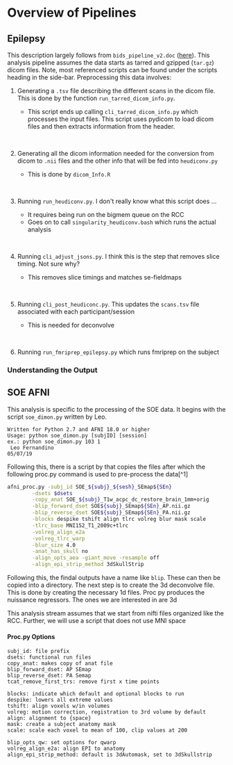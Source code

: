# Overview of Pipelines

## Epilepsy

This description largely follows from `bids_pipeline_v2.doc` ([here](https://mcw0-my.sharepoint.com/:w:/g/personal/jheffernan_mcw_edu/EUQ6onemS01MjpNDi_THa5kBTwgdJd9kHdIN6G4ZXet9uA?e=4%3amb3UHK&at=9)). This analysis pipeline assumes the data starts as tarred and gzipped (`tar.gz`) dicom files. Note, most referenced scripts can be found under the scripts heading in the side-bar. Preprocessing this data involves:

1. Generating a `.tsv` file describing the different scans in the dicom file. This is done by the function
`run_tarred_dicom_info.py`.
    * This script ends up calling `cli_tarred_dicom_info.py` which processes the input files. This script uses pydicom to load dicom files and then extracts information from the header.  <p>&nbsp;</p>

2. Generating all the dicom information needed for the conversion from dicom to `.nii` files and the other info that will be fed into `heudiconv.py`
    * This is done by `dicom_Info.R` <p>&nbsp;</p>

3. Running `run_heudiconv.py`. I don't really know what this script does ...
    * It requires being run on the bigmem queue on the RCC
    * Goes on to call `singularity_heudiconv.bash` which runs the actual analysis <p>&nbsp;</p>

4. Running `cli_adjust_jsons.py`. I think this is the step that removes slice timing. Not sure why? 
    * This removes slice timings and matches se-fieldmaps <p>&nbsp;</p>
  
5. Running `cli_post_heudiconc.py`. This updates the `scans.tsv` file associated with each participant/session
    * This is needed for deconvolve <p>&nbsp;</p>

6. Running `run_fmriprep_epilepsy.py` which runs fmriprep on the subject

### Understanding the Output

## SOE AFNI

This analysis is specific to the processing of the SOE data. It begins with the script `soe_dimon.py` written by Leo.

```shell
Written for Python 2.7 and AFNI 18.0 or higher
Usage: python soe_dimon.py [subjID] [session]
ex.: python soe_dimon.py 103 1
 Leo Fernandino
05/07/19
```
Following this, there is a script by that copies the files after which the following proc.py command is used to pre-process the data[^1]

```bash
afni_proc.py -subj_id SOE_${subj}_${sesh}_SEmap${SEn}                   \
        -dsets $dsets                                                   \
        -copy_anat SOE_${subj}_T1w_acpc_dc_restore_brain_1mm+orig       \
        -blip_forward_dset SOE${subj}_SEmap${SEn}_AP.nii.gz             \
        -blip_reverse_dset SOE${subj}_SEmap${SEn}_PA.nii.gz             \
        -blocks despike tshift align tlrc volreg blur mask scale        \
	    -tlrc_base MNI152_T1_2009c+tlrc				                	\
        -volreg_align_e2a   						                    \
	    -volreg_tlrc_warp						                        \
	    -blur_size 4.0							                        \
        -anat_has_skull no                                              \
        -align_opts_aea -giant_move -resample off                       \
	    -align_epi_strip_method 3dSkullStrip
```

Following this, the findal outputs have a name like `blip`. These can then be copied into a directory. The next step is to create the 3d deconvolve file. This is done by creating the necessary 1d files. Proc py produces the nuissance regressors. The ones we are interested in are 3d


This analysis stream assumes that we start from nifti files organized like the RCC. Further, we will use a script that does not use MNI space


#### Proc.py Options
```shell
subj_id: file prefix
dsets: functional run files
copy_anat: makes copy of anat file
blip_forward_dset: AP SEmap
blip_reverse_dset: PA Semap
tcat_remove_first_trs: remove first x time points

blocks: indicate which default and optional blocks to run
despike: lowers all extreme values
tshift: align voxels w/in volumes
volreg: motion correction, registration to 3rd volume by default
align: alignment to {space}
mask: create a subject anatomy mask
scale: scale each voxel to mean of 100, clip values at 200

blip_opts_qw: set options for qwarp
volreg_align_e2a: align EPI to anatomy
align_epi_strip_method: default is 3dAutomask, set to 3dSkullstrip
```

